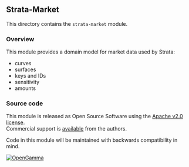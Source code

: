 Strata-Market
---------------
This directory contains the `strata-market` module.

### Overview

This module provides a domain model for market data used by Strata:

* curves
* surfaces
* keys and IDs
* sensitivity
* amounts


### Source code

This module is released as Open Source Software using the
[Apache v2.0 license](http://www.apache.org/licenses/LICENSE-2.0.html).  
Commercial support is [available](http://www.opengamma.com/) from the authors.

Code in this module will be maintained with backwards compatibility in mind.

[![OpenGamma](http://developers.opengamma.com/res/display/default/chrome/masthead_logo.png "OpenGamma")](http://www.opengamma.com)
